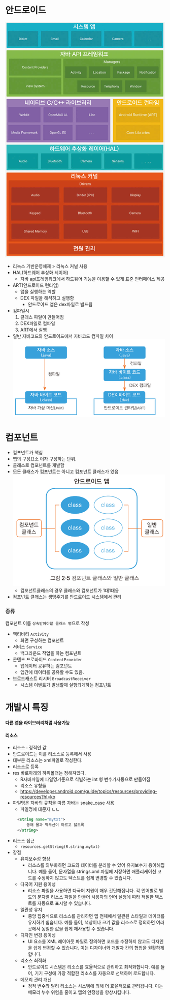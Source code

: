 
# 안드로이드
![](assets/2_기본구조-20241221025557132.png)
- 리눅스 기반운영체제 > 리눅스 커널 사용
- HAL(하드웨어 추상화 레이어) 
	- 자바 api프레임워크에서 하드웨어 기능을 이용할 수 있게 표준 인터페이스 제공
- ART(안드로이드 런타임)
	- 앱을 실행하는 역할
	- DEX 파일을 해석하고 실행함
		- 안드로이드 앱은 dex파일로 빌드됨
- 컴파일시
	1. 클래스 파일이 만들어짐
	2. DEX파일로 컴파일
	3. ART에서 실행
- 일반 자바코드와 안드로이드에서 자바코드 컴파일 차이
  ![](assets/2_기본구조-20241221031015594.png)  
# 컴포넌트
- 컴포넌트가 핵심
- 앱의 구성요소 이자 구성하는 단위.
- 클래스로 컴포넌트를 개발함
- 모든 클래스가 컴포넌트는 아니고 컴포넌트 클래스가 있음
  ![](assets/2_기본구조-20241221031505580.png)
	- 컴포넌트클래스의 경우 클래스와 컴포넌트가 1대1대응
- 컴포넌트 클래스는 생명주기를 안드로이드 시스템에서 관리
### 종류
컴포넌트 이름 `상속받아야할 클래스 명`으로 작성
- 액티비티 `Activity`
	- 화면 구성하는 컴포넌트
- 서비스 `Service`
	- 백그라운드 작업을 하는 컴포넌트
- 콘텐츠 프로바이드 `ContentProvider`
	- 앱데이터 공유하는 컴포넌트
	- 앱간에 데이터를 공유할 수도 있음.
- 브로드캐스트 리시버 `BroadcastReceiver`
	- 시스템 이벤트가 발생할때 실행되게하는 컴포넌트

# 개발시 특징

#### 다른 앱을 라이브러리처럼 사용가능
#### 리소스
- 리소스 : 정적인 값
- 안드로이드는 이를 리소스로 등록해서 사용
- 대부분 리소스는 xml파일로 작성한다.
- 리소스로 등록
- res 바로아래의 하위폴더는 정해져있다.
	- R자바파일에 파일명기준으로 식별하는 int 형 변수가자동으로 만들어짐
	- 리소스 유형들
	- https://developer.android.com/guide/topics/resources/providing-resources?hl=ko
- 파일명은 자바의 규칙을 따름 자바는 snake_case 사용
	- 파일명에 대문자 ㄴㄴ
  ``` xml
	<string name="mytxt">
		동해 물과 백두산이 마르고 닳도록
	</string>
	```
- 리소스 접근
	- `resources.getString(R.string.mytxt)`
- 장점
	- 유지보수성 향상
		- 리소스를 외부화하면 코드와 데이터를 분리할 수 있어 유지보수가 용이해집니다. 예를 들어, 문자열을 strings.xml 파일에 저장하면 애플리케이션 코드를 수정하지 않고도 텍스트를 쉽게 변경할 수 있습니다.
	- 다국어 지원 용이성
		- 리소스 파일을 사용하면 다국어 지원이 매우 간단해집니다. 각 언어별로 별도의 문자열 리소스 파일을 만들어 사용자의 언어 설정에 따라 적절한 텍스트를 자동으로 표시할 수 있습니다.
	- 일관성 유지
		- 중앙 집중식으로 리소스를 관리하면 앱 전체에서 일관된 스타일과 데이터를 유지하기 쉽습니다. 예를 들어, 색상이나 크기 값을 리소스로 정의하면 여러 곳에서 동일한 값을 쉽게 재사용할 수 있습니다.
	- 디자인 변경 용이성
		- UI 요소를 XML 레이아웃 파일로 정의하면 코드를 수정하지 않고도 디자인을 쉽게 변경할 수 있습니다. 이는 디자이너와 개발자 간의 협업을 원활하게 합니다.
	- 리소스 최적화
		- 안드로이드 시스템은 리소스를 효율적으로 관리하고 최적화합니다. 예를 들어, 기기 구성에 가장 적합한 리소스를 자동으로 선택하여 로드합니다.
	- 메모리 관리 개선
		- 정적 변수와 달리 리소스는 시스템에 의해 더 효율적으로 관리됩니다. 이는 메모리 누수 위험을 줄이고 앱의 안정성을 향상시킵니다.
